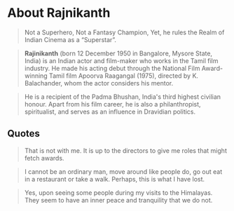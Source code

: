 # About Rajnikanth

> Not a Superhero, Not a Fantasy Champion, Yet, he rules the Realm of Indian Cinema as a “Superstar”.

> **Rajinikanth** (born 12 December 1950 in Bangalore, Mysore State, India) is an Indian actor and film-maker who works in the Tamil film industry. He made his acting debut through the National Film Award-winning Tamil film Apoorva Raagangal (1975), directed by K. Balachander, whom the actor considers his mentor.

> He is a recipient of the Padma Bhushan, India's third highest civilian honour. Apart from his film career, he is also a philanthropist, spiritualist, and serves as an influence in Dravidian politics.

## Quotes

> That is not with me. It is up to the directors to give me roles that might fetch awards.

> I cannot be an ordinary man, move around like people do, go out eat in a restaurant or take a walk. Perhaps, this is what I have lost.


> Yes, upon seeing some people during my visits to the Himalayas. They seem to have an inner peace and tranquility that we do not.
